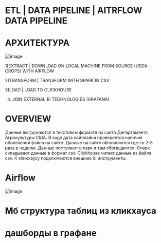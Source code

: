 # ETL | DATA PIPELINE | AITRFLOW DATA PIPELINE
# АРХИТЕКТУРА
![image](https://github.com/user-attachments/assets/83cef2ae-d577-4a50-8d3e-6f685a5dc78e)


1)EXTRACT | DOWNLOAD ON LOCAL MACHINE FROM SOURCE (USDA CROPS) WITH AIRFLOW

2)TRANSFORM | TRANSFORM WITH SPARK IN CSV

3)LOAD | LOAD TO CLICKHOUSE

4) JOIN EXTERNAL BI TECHNOLOGIES (GRAFANA)
# OVERVIEW

Данные выгружаются в текстовом формате из сайта Департамента Агрокультуры США.
В ходе дата пайплайна проверяется наличие обновлений файла на сайте.
Данные на сайте обновляются где-то 2-3 раза в неделю.
Данные поступают в парк и там обогащаются.
Спарк складывает данные в формат csv.
Clickhouse читает данные из файла csv.
К кликхаусу подключаются внешние bi инструменты.

# Airflow
![image](https://github.com/user-attachments/assets/c3f3dbe5-9ba5-4571-b68b-30bb18f6ac57)

# Мб  структура таблиц из кликхауса

# дашборды в графане
